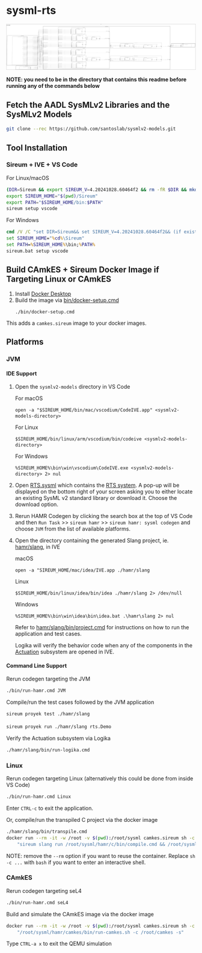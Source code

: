 # sysml-rts

![arch.png](arch.svg)

**NOTE: you need to be in the directory that contains this readme before running any of the commands below**

## Fetch the AADL SysMLv2 Libraries and the SysMLv2 Models

```bash
git clone --rec https://github.com/santoslab/sysmlv2-models.git
```

## Tool Installation

### Sireum + IVE + VS Code

For Linux/macOS
```bash
(DIR=Sireum && export SIREUM_V=4.20241028.60464f2 && rm -fR $DIR && mkdir -p $DIR/bin && cd $DIR/bin && curl -JLso init.sh https://raw.githubusercontent.com/sireum/kekinian/$SIREUM_V/bin/init.sh && bash init.sh)
export SIREUM_HOME="$(pwd)/Sireum"
export PATH="$SIREUM_HOME/bin:$PATH"
sireum setup vscode 
```

For Windows
```cmd
cmd /V /C "set DIR=Sireum&& set SIREUM_V=4.20241028.60464f2&& (if exist !DIR! rd /S /Q !DIR!) && md !DIR!\bin && cd !DIR!\bin && curl -JLso init.bat https://raw.githubusercontent.com/sireum/kekinian/!SIREUM_V!/bin/init.bat && init.bat"
set SIREUM_HOME="%cd%\Sireum"
set PATH=%SIREUM_HOME%\bin;%PATH%
sireum.bat setup vscode
```

## Build CAmkES + Sireum Docker Image if Targeting Linux or CAmkES

1. Install [Docker Desktop](https://www.docker.com/products/docker-desktop/)
2. Build the image via [bin/docker-setup.cmd](bin/docker-setup.cmd)
   ```
   ./bin/docker-setup.cmd
   ```

This adds a ``camkes.sireum`` image to your docker images.

## Platforms

### JVM

#### IDE Support

1. Open the ``sysmlv2-models`` directory in VS Code

    For macOS
    ```
    open -a "$SIREUM_HOME/bin/mac/vscodium/CodeIVE.app" <sysmlv2-models-directory>
    ```

    For Linux
    ```
    $SIREUM_HOME/bin/linux/arm/vscodium/bin/codeive <sysmlv2-models-directory>
    ```

    For Windows
    ```
    %SIREUM_HOME%\bin\win\vscodium\CodeIVE.exe <sysmlv2-models-directory> 2> nul
    ```

1. Open [RTS.sysml](RTS.sysml) which contains the [RTS system](RTS.sysml#L11).  A pop-up will be displayed on the bottom right of your screen asking you to either locate an existing SysML v2 standard library or download it.  Choose the download option.

1. Rerun HAMR Codegen by clicking the search box at the top of VS Code and then ``Run Task`` >> ``sireum hamr`` >> ``sireum hamr: sysml codegen`` and choose ``JVM`` from the list of available platforms.

1. Open the directory containing the generated Slang project, ie. [hamr/slang](hamr/slang/), in IVE

    macOS
    ```
    open -a "SIREUM_HOME/mac/idea/IVE.app ./hamr/slang
    ```

    Linux
    ```
    $SIREUM_HOME/bin/linux/idea/bin/idea ./hamr/slang 2> /dev/null
    ```

    Windows
    ```
    %SIREUM_HOME%\bin\win\idea\bin\idea.bat .\hamr\slang 2> nul
    ```

    Refer to [hamr/slang/bin/project.cmd](hamr/slang/bin/project.cmd#L47) for instructions on how to run the application and test cases.

    Logika will verify the behavior code when any of the components in the [Actuation](hamr/slang/src/main/component/rts/Actuation/) subsystem are opened in IVE.

#### Command Line Support

Rerun codegen targeting the JVM
```bash
./bin/run-hamr.cmd JVM
```

Compile/run the test cases followed by the JVM application

```bash
sireum proyek test ./hamr/slang

sireum proyek run ./hamr/slang rts.Demo
```

Verify the Actuation subsystem via Logika

```bash
./hamr/slang/bin/run-logika.cmd
```

### Linux


Rerun codegen targeting Linux (alternatively this could be done from inside VS Code)
```bash
./bin/run-hamr.cmd Linux
```

Enter ``CTRL-c`` to exit the application.

Or, compile/run the transpiled C project via the docker image

```bash
./hamr/slang/bin/transpile.cmd
docker run --rm -it -w /root -v $(pwd):/root/sysml camkes.sireum sh -c \
    "sireum slang run /root/sysml/hamr/c/bin/compile.cmd && /root/sysml/hamr/c/bin/slang-build/Demo"
```

NOTE: remove the ``--rm`` option if you want to reuse the container.  Replace ``sh -c ...`` with ``bash`` if you want to enter an interactive shell.

### CAmkES
Rerun codegen targeting seL4

```bash
./bin/run-hamr.cmd seL4
```

Build and simulate the CAmkES image via the docker image

```bash
docker run --rm -it -w /root -v $(pwd):/root/sysml camkes.sireum sh -c \
    "/root/sysml/hamr/camkes/bin/run-camkes.sh -c /root/camkes -s"
```

Type ``CTRL-a x`` to exit the QEMU simulation